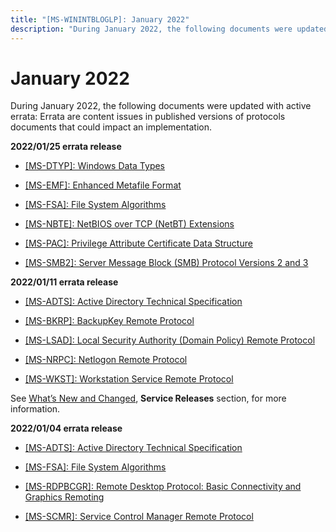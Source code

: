 ```yaml
---
title: "[MS-WININTBLOGLP]: January 2022"
description: "During January 2022, the following documents were updated with active errata: Errata are content issues in published versions of protocols"
---
```


# January 2022

<p> </p>
<p>During January 2022, the following documents were updated
with active errata: Errata are content issues in published versions of
protocols documents that could impact an implementation.</p>

<p><b>2022/01/25 errata release</b></p>

<ul><li><p><span><span> 
</span></span><span><a href="https://docs.microsoft.com/en-us/openspecs/windows_protocols/ms-winerrata/11dc2169-6fd7-44a1-b5ac-d8ffed66f39b">[MS-DTYP]:
Windows Data Types</a></span></p>

</li><li><p><span><span> 
</span></span><span><a href="https://docs.microsoft.com/en-us/openspecs/windows_protocols/ms-winerrata/18bfa55b-08ac-4e06-bc2b-2f6aa6032b7e">[MS-EMF]:
Enhanced Metafile Format</a></span></p>

</li><li><p><span><span> 
</span></span><span><a href="https://docs.microsoft.com/en-us/openspecs/windows_protocols/ms-winerrata/78a1a199-26c9-42e6-a3ac-4d3ee71dc69b">[MS-FSA]:
File System Algorithms</a></span></p>

</li><li><p><span><span> 
</span></span><span><a href="https://docs.microsoft.com/en-us/openspecs/windows_protocols/ms-winerrata/4015a89c-e48c-4d9b-819d-4da2bc2a64f7">[MS-NBTE]:
NetBIOS over TCP (NetBT) Extensions</a></span></p>

</li><li><p><span><span> 
</span></span><span><a href="https://docs.microsoft.com/en-us/openspecs/windows_protocols/ms-winerrata/54e7d766-95ed-4e47-bae3-0904176b5958">[MS-PAC]:
Privilege Attribute Certificate Data Structure</a></span></p>

</li><li><p><span><span> 
</span></span><span><a href="https://docs.microsoft.com/en-us/openspecs/windows_protocols/ms-winerrata/2cdafcfa-ce51-426a-9678-630a505a1a35">[MS-SMB2]:
Server Message Block (SMB) Protocol Versions 2 and 3</a></span></p>

</li></ul><p><b>2022/01/11 errata release</b></p>

<ul><li><p><span><span><span>  </span></span></span><span><a href="https://docs.microsoft.com/en-us/openspecs/windows_protocols/ms-winerrata/fe563333-6e4f-4198-9bf5-741a523cd0d7">[MS-ADTS]:
Active Directory Technical Specification</a></span></p>

</li><li><p><span><span> 
</span></span><span><a href="https://docs.microsoft.com/en-us/openspecs/windows_protocols/ms-winerrata/65bfd84e-4e8e-4113-a9cc-18acc0359447">[MS-BKRP]:
BackupKey Remote Protocol</a></span></p>

</li><li><p><span><span> 
</span></span><span><a href="https://docs.microsoft.com/en-us/openspecs/windows_protocols/ms-winerrata/a8fad54f-b56a-4646-a99b-c58478ec3761">[MS-LSAD]:
Local Security Authority (Domain Policy) Remote Protocol</a></span></p>

</li><li><p><span><span> 
</span></span><span><a href="https://docs.microsoft.com/en-us/openspecs/windows_protocols/ms-winerrata/69ffd0ac-a0dd-49f2-96ad-6720441b0a93">[MS-NRPC]:
Netlogon Remote Protocol</a></span></p>

</li><li><p><span><span> 
</span></span><span><a href="https://docs.microsoft.com/en-us/openspecs/windows_protocols/ms-winerrata/f0b7bcfb-7b01-47c1-88ae-afd152525df2">[MS-WKST]:
Workstation Service Remote Protocol</a></span></p>

</li></ul><p>See <span><a href="https://docs.microsoft.com/en-us/openspecs/windows_protocols/ms-winprotlp/e168a474-7de2-421c-b460-91adf87692a3">What’s
New and Changed</a></span>, <b>Service Releases</b> section, for more
information. </p>

<p><b>2022/01/04 errata release</b></p>

<ul><li><p><span><span> 
</span></span><span><a href="https://docs.microsoft.com/en-us/openspecs/windows_protocols/ms-winerrata/fe563333-6e4f-4198-9bf5-741a523cd0d7">[MS-ADTS]:
Active Directory Technical Specification</a></span></p>

</li><li><p><span><span> 
</span></span><span><a href="https://docs.microsoft.com/en-us/openspecs/windows_protocols/ms-winerrata/78a1a199-26c9-42e6-a3ac-4d3ee71dc69b">[MS-FSA]:
File System Algorithms</a></span></p>

</li><li><p><span><span> 
</span></span><span><a href="https://docs.microsoft.com/en-us/openspecs/windows_protocols/ms-winerrata/a837c4b6-d2c1-4833-9d0a-e83744882959">[MS-RDPBCGR]:
Remote Desktop Protocol: Basic Connectivity and Graphics Remoting</a></span></p>

</li><li><p><span><span> 
</span></span><span><a href="https://docs.microsoft.com/en-us/openspecs/windows_protocols/ms-winerrata/8f479518-dba5-445c-849b-940d7c6bcf5a">[MS-SCMR]:
Service Control Manager Remote Protocol</a></span></p>

</li></ul>
                